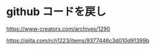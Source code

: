 

# github コードを戻し
https://www-creators.com/archives/1290



https://qiita.com/rch1223/items/9377446c3d010d91399b
